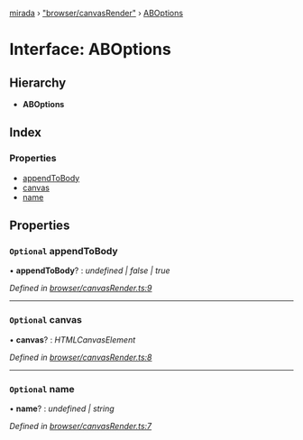 [mirada](../README.md) › ["browser/canvasRender"](../modules/_browser_canvasrender_.md) › [ABOptions](_browser_canvasrender_.aboptions.md)

# Interface: ABOptions


## Hierarchy

* **ABOptions**

## Index

### Properties

* [appendToBody](_browser_canvasrender_.aboptions.md#optional-appendtobody)
* [canvas](_browser_canvasrender_.aboptions.md#optional-canvas)
* [name](_browser_canvasrender_.aboptions.md#optional-name)

## Properties

### `Optional` appendToBody

• **appendToBody**? : *undefined | false | true*

*Defined in [browser/canvasRender.ts:9](https://github.com/cancerberoSgx/mirada/blob/2aa7cf1/mirada/src/browser/canvasRender.ts#L9)*

___

### `Optional` canvas

• **canvas**? : *HTMLCanvasElement*

*Defined in [browser/canvasRender.ts:8](https://github.com/cancerberoSgx/mirada/blob/2aa7cf1/mirada/src/browser/canvasRender.ts#L8)*

___

### `Optional` name

• **name**? : *undefined | string*

*Defined in [browser/canvasRender.ts:7](https://github.com/cancerberoSgx/mirada/blob/2aa7cf1/mirada/src/browser/canvasRender.ts#L7)*